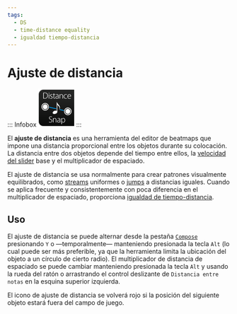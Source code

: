 ```yaml
---
tags:
  - DS
  - time-distance equality
  - igualdad tiempo-distancia
---
```


# Ajuste de distancia

::: Infobox
![](/wiki/shared/editor/editor-draw-distsnap.png "El icono de la herramienta de ajuste de distancia")
:::

El **ajuste de distancia** es una herramienta del editor de beatmaps que impone una distancia proporcional entre los objetos durante su colocación. La distancia entre dos objetos depende del tiempo entre ellos, la [velocidad del slider](/wiki/Gameplay/Hit_object/Slider/Slider_velocity) base y el multiplicador de espaciado.

El ajuste de distancia se usa normalmente para crear patrones visualmente equilibrados, como [streams](/wiki/Beatmap/Pattern/osu!/Stream) uniformes o [jumps](/wiki/Beatmap/Pattern/osu!/Jump) a distancias iguales. Cuando se aplica frecuente y consistentemente con poca diferencia en el multiplicador de espaciado, proporciona [igualdad de tiempo-distancia](/wiki/Beatmapping/Mapping_techniques/Time-distance_equality).

## Uso

El ajuste de distancia se puede alternar desde la pestaña [`Compose`](/wiki/Client/Beatmap_editor/Compose) presionando `Y` o —temporalmente— manteniendo presionada la tecla `Alt` (lo cual puede ser más preferible, ya que la herramienta limita la ubicación del objeto a un círculo de cierto radio). El multiplicador de distancia de espaciado se puede cambiar manteniendo presionada la tecla `Alt` y usando la rueda del ratón o arrastrando el control deslizante de `Distancia entre notas` en la esquina superior izquierda.

El icono de ajuste de distancia se volverá rojo si la posición del siguiente objeto estará fuera del campo de juego.
